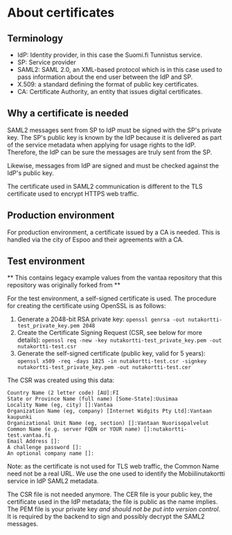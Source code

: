 # About certificates

## Terminology

* IdP: Identity provider, in this case the Suomi.fi Tunnistus service.
* SP: Service provider
* SAML2: SAML 2.0, an XML-based protocol which is in this case used to pass information about the end user between the IdP and SP.
* X.509: a standard defining the format of public key certificates.
* CA: Certificate Authority, an entity that issues digital certificates.

## Why a certificate is needed

SAML2 messages sent from SP to IdP must be signed with the SP's private key. The SP's public key is known by the IdP because it is delivered as part of the service metadata when applying for usage rights to the IdP. Therefore, the IdP can be sure the messages are truly sent from the SP.

Likewise, messages from IdP are signed and must be checked against the IdP's public key.

The certificate used in SAML2 communication is different to the TLS certificate used to encrypt HTTPS web traffic.

## Production environment

For production environment, a certificate issued by a CA is needed. This is handled via the city of Espoo and their agreements with a CA.

## Test environment

** This contains legacy example values from the vantaa repository that this repository was originally forked from **

For the test environment, a self-signed certificate is used. The procedure for creating the certificate using OpenSSL is as follows:

1. Generate a 2048-bit RSA private key: `openssl genrsa -out nutakortti-test_private_key.pem 2048`
2. Create the Certificate Signing Request (CSR, see below for more details): `openssl req -new -key nutakortti-test_private_key.pem -out nutakortti-test.csr`
3. Generate the self-signed certificate (public key, valid for 5 years): `openssl x509 -req -days 1825 -in nutakortti-test.csr -signkey nutakortti-test_private_key.pem -out nutakortti-test.cer`

The CSR was created using this data:

    Country Name (2 letter code) [AU]:FI
    State or Province Name (full name) [Some-State]:Uusimaa
    Locality Name (eg, city) []:Vantaa
    Organization Name (eg, company) [Internet Widgits Pty Ltd]:Vantaan kaupunki
    Organizational Unit Name (eg, section) []:Vantaan Nuorisopalvelut
    Common Name (e.g. server FQDN or YOUR name) []:nutakortti-test.vantaa.fi
    Email Address []:
    A challenge password []:
    An optional company name []:

Note: as the certificate is not used for TLS web traffic, the Common Name need not be a real URL. We use the one used to identify the Mobiilinutakortti service in IdP SAML2 metadata.

The CSR file is not needed anymore. The CER file is your public key, the certificate used in the IdP metadata; the file is public as the name implies. The PEM file is your private key *and should not be put into version control*. It is required by the backend to sign and possibly decrypt the SAML2 messages.
